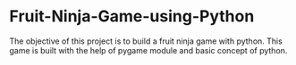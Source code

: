 # Fruit-Ninja-Game-using-Python
The objective of this project is to build a fruit ninja game with python. This game is built with the help of pygame module and basic concept of python.
